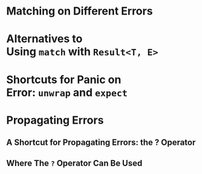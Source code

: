 # Matching on Different Errors
# Alternatives to Using `match` with `Result<T, E>`
# Shortcuts for Panic on Error: `unwrap` and `expect`
# Propagating Errors
## A Shortcut for Propagating Errors: the ? Operator
## Where The `?` Operator Can Be Used